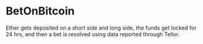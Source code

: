 # BetOnBitcoin

Ether gets deposited on a short side and long side, the funds get locked for 24 hrs, and then a bet is resolved using data reported through Tellor. 
